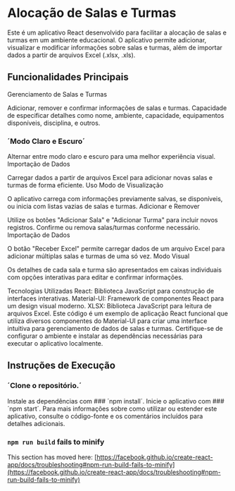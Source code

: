 # Alocação de Salas e Turmas

Este é um aplicativo React desenvolvido para facilitar a alocação de salas e turmas em um ambiente educacional. O aplicativo permite adicionar, visualizar e modificar informações sobre salas e turmas, além de importar dados a partir de arquivos Excel (.xlsx, .xls).

## Funcionalidades Principais
Gerenciamento de Salas e Turmas

Adicionar, remover e confirmar informações de salas e turmas.
Capacidade de especificar detalhes como nome, ambiente, capacidade, equipamentos disponíveis, disciplina, e outros.
### ´Modo Claro e Escuro´

Alternar entre modo claro e escuro para uma melhor experiência visual.
Importação de Dados

Carregar dados a partir de arquivos Excel para adicionar novas salas e turmas de forma eficiente.
Uso
Modo de Visualização

O aplicativo carrega com informações previamente salvas, se disponíveis, ou inicia com listas vazias de salas e turmas.
Adicionar e Remover

Utilize os botões "Adicionar Sala" e "Adicionar Turma" para incluir novos registros.
Confirme ou remova salas/turmas conforme necessário.
Importação de Dados

O botão "Receber Excel" permite carregar dados de um arquivo Excel para adicionar múltiplas salas e turmas de uma só vez.
Modo Visual

Os detalhes de cada sala e turma são apresentados em caixas individuais com opções interativas para editar e confirmar informações.

Tecnologias Utilizadas
React: Biblioteca JavaScript para construção de interfaces interativas.
Material-UI: Framework de componentes React para um design visual moderno.
XLSX: Biblioteca JavaScript para leitura de arquivos Excel.
Este código é um exemplo de aplicação React funcional que utiliza diversos componentes do Material-UI para criar uma interface intuitiva para gerenciamento de dados de salas e turmas. Certifique-se de configurar o ambiente e instalar as dependências necessárias para executar o aplicativo localmente.


## Instruções de Execução

### ´Clone o repositório.´
Instale as dependências com ### ´npm install´.
Inicie o aplicativo com ### ´npm start´.
Para mais informações sobre como utilizar ou estender este aplicativo, consulte o código-fonte e os comentários incluídos para detalhes adicionais.


### `npm run build` fails to minify

This section has moved here: [https://facebook.github.io/create-react-app/docs/troubleshooting#npm-run-build-fails-to-minify](https://facebook.github.io/create-react-app/docs/troubleshooting#npm-run-build-fails-to-minify)
